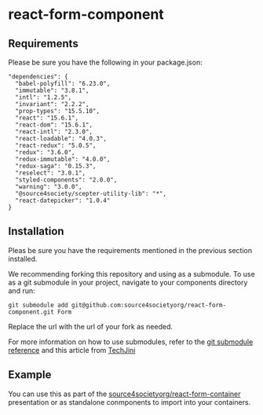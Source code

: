# react-form-component

## Requirements

Please be sure you have the following in your package.json:

    "dependencies": {
      "babel-polyfill": "6.23.0",
      "immutable": "3.8.1",
      "intl": "1.2.5",
      "invariant": "2.2.2",
      "prop-types": "15.5.10",
      "react": "15.6.1",
      "react-dom": "15.6.1",
      "react-intl": "2.3.0",
      "react-loadable": "4.0.3",
      "react-redux": "5.0.5",
      "redux": "3.6.0",
      "redux-immutable": "4.0.0",
      "redux-saga": "0.15.3",
      "reselect": "3.0.1",
      "styled-components": "2.0.0",
      "warning": "3.0.0",
      "@source4society/scepter-utility-lib": "*",
      "react-datepicker": "1.0.4"
    }

## Installation

Pleas be sure you have the requirements mentioned in the previous section installed.

We recommending forking this repository and using as a submodule. To use as a git submodule in your project, navigate to your components directory and run:

    git submodule add git@github.com:source4societyorg/react-form-component.git Form

Replace the url with the url of your fork as needed.

For more information on how to use submodules, refer to the [git submodule reference](https://git-scm.com/docs/git-submodule) and this article from [TechJini](http://www.techjini.com/blog/working-with-git-submodules/)

## Example

You can use this as part of the [source4societyorg/react-form-container](https://github.com/source4societyorg/react-form-container.git) presentation or as standalone conmponents to import into your containers.
